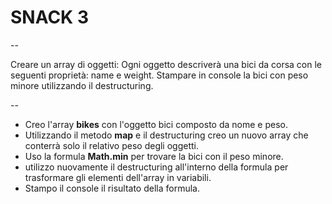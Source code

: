 # SNACK 3 #

--

Creare un array di oggetti:
Ogni oggetto descriverà una bici da corsa con le seguenti proprietà: name e weight.
Stampare in console la bici con peso minore utilizzando il destructuring.

--

- Creo l'array **bikes** con l'oggetto bici composto da nome e peso.
- Utilizzando il metodo **map** e il destructuring creo un nuovo array che conterrà solo il relativo peso degli oggetti.
- Uso la formula **Math.min** per trovare la bici con il peso minore.
- utilizzo nuovamente il destructuring all'interno della formula per trasformare gli elementi dell'array in variabili.
- Stampo il console il risultato della formula.